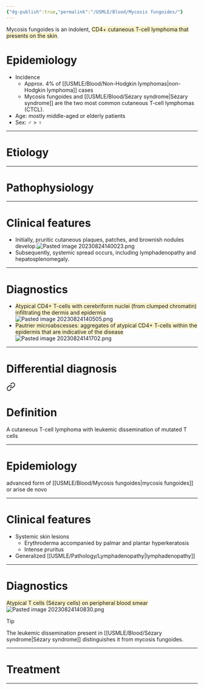 ```yaml
---
{"dg-publish":true,"permalink":"/USMLE/Blood/Mycosis fungoides/"}
---
```


Mycosis fungoides is an indolent, <span style="background:rgba(240, 200, 0, 0.2)">CD4+ cutaneous T-cell lymphoma that presents on the skin</span>.
# Epidemiology
- Incidence
	- Approx. 4% of [[USMLE/Blood/Non-Hodgkin lymphomas\|non-Hodgkin lymphoma]] cases
	- Mycosis fungoides and [[USMLE/Blood/Sézary syndrome\|Sézary syndrome]] are the two most common cutaneous T-cell lymphomas (CTCL).
- Age: mostly middle-aged or elderly patients
- Sex: ♂ > ♀

---
# Etiology


---
# Pathophysiology


---
# Clinical features
- Initially, pruritic cutaneous plaques, patches, and brownish nodules develop.![Pasted image 20230824140023.png](/img/user/appendix/Pasted%20image%2020230824140023.png)
- Subsequently, systemic spread occurs, including lymphadenopathy and hepatosplenomegaly.

---
# Diagnostics
- <span style="background:rgba(240, 200, 0, 0.2)">Atypical CD4+ T-cells with cerebriform nuclei (from clumped chromatin) infiltrating the dermis and epidermis</span>![Pasted image 20230824140505.png](/img/user/appendix/Pasted%20image%2020230824140505.png)
- <span style="background:rgba(240, 200, 0, 0.2)">Pautrier microabscesses: aggregates of atypical CD4+ T-cells within the epidermis that are indicative of the disease</span>![Pasted image 20230824141702.png](/img/user/appendix/Pasted%20image%2020230824141702.png)

---
# Differential diagnosis

<div class="transclusion internal-embed is-loaded"><a class="markdown-embed-link" href="/USMLE/Blood/Sézary syndrome/" aria-label="Open link"><svg xmlns="http://www.w3.org/2000/svg" width="24" height="24" viewBox="0 0 24 24" fill="none" stroke="currentColor" stroke-width="2" stroke-linecap="round" stroke-linejoin="round" class="svg-icon lucide-link"><path d="M10 13a5 5 0 0 0 7.54.54l3-3a5 5 0 0 0-7.07-7.07l-1.72 1.71"></path><path d="M14 11a5 5 0 0 0-7.54-.54l-3 3a5 5 0 0 0 7.07 7.07l1.71-1.71"></path></svg></a><div class="markdown-embed">




# Definition
A cutaneous T-cell lymphoma with leukemic dissemination of mutated T cells

---
# Epidemiology
advanced form of [[USMLE/Blood/Mycosis fungoides\|mycosis fungoides]] or arise de novo

---
# Clinical features
- Systemic skin lesions
	- Erythroderma accompanied by palmar and plantar hyperkeratosis
	- Intense pruritus
- Generalized [[USMLE/Pathology/Lymphadenopathy\|lymphadenopathy]]

---
# Diagnostics
<span style="background:rgba(240, 200, 0, 0.2)">Atypical T cells (Sézary cells) on peripheral blood smear</span> ![Pasted image 20230824140830.png](/img/user/appendix/Pasted%20image%2020230824140830.png)


</div></div>

>[!tip] 
>The leukemic dissemination present in [[USMLE/Blood/Sézary syndrome\|Sézary syndrome]] distinguishes it from mycosis fungoides.

---
# Treatment


---
